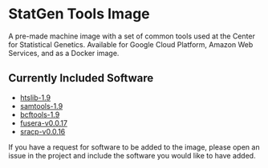 # StatGen Tools Image #

A pre-made machine image with a set of common tools used at the Center for Statistical Genetics. Available for Google Cloud Platform, Amazon Web Services, and as a Docker image.

## Currently Included Software ##

* [htslib-1.9](http://www.htslib.org)
* [samtools-1.9](http://www.htslib.org)
* [bcftools-1.9](http://www.htslib.org)
* [fusera-v0.0.17](https://github.com/mitre/fusera)
* [sracp-v0.0.16](https://github.com/mitre/fusera)

If you have a request for software to be added to the image, please open an issue in the project and include the software you would like to have added.
